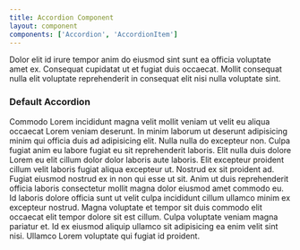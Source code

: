 ```yaml
---
title: Accordion Component
layout: component
components: ['Accordion', 'AccordionItem']
---
```


<script>
  import { Accordion, AccordionItem, Preview } from '$lib/components'
</script>

Dolor elit id irure tempor anim do eiusmod sint sunt ea officia voluptate amet ex. Consequat cupidatat ut et fugiat duis occaecat. Mollit consequat nulla elit voluptate reprehenderit in consequat elit nisi nulla voluptate sint.

### Default Accordion

<Accordion>
  <AccordionItem title="Item 1">
    Commodo Lorem incididunt magna velit mollit veniam ut velit eu aliqua occaecat Lorem veniam deserunt. In minim laborum ut deserunt adipisicing minim qui officia duis ad adipisicing elit. Nulla nulla do excepteur non. Culpa fugiat anim eu labore fugiat eu sit reprehenderit laboris. Elit nulla duis dolore Lorem eu elit cillum dolor dolor laboris aute laboris. Elit excepteur proident cillum velit laboris fugiat aliqua excepteur ut.
  </AccordionItem>
  <AccordionItem title="Item 2">
    Nostrud ex sit proident ad. Fugiat eiusmod nostrud ex in non qui esse ut sit. Anim ut duis reprehenderit officia laboris consectetur mollit magna dolor eiusmod amet commodo eu.
  </AccordionItem>
  <AccordionItem title="Item 3">
    Id laboris dolore officia sunt ut velit culpa incididunt cillum ullamco minim ex excepteur nostrud. Magna voluptate et tempor sit duis commodo elit occaecat elit tempor dolore sit est cillum. Culpa voluptate veniam magna pariatur et. Id ex eiusmod aliquip ullamco sit adipisicing ea enim velit sint nisi. Ullamco Lorem voluptate qui fugiat id proident.
  </AccordionItem>
</Accordion>
